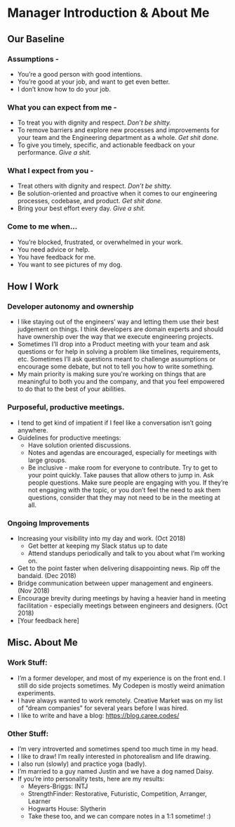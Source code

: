 # Manager Introduction & About Me

## Our Baseline 
### Assumptions - 
* You’re a good person with good intentions.
* You’re good at your job, and want to get even better.
* I don’t know how to do your job.

### What you can expect from me - 
* To treat you with dignity and respect. _Don’t be shitty._
* To remove barriers and explore new processes and improvements for your team and the Engineering department as a whole. _Get shit done._
* To give you timely, specific, and actionable feedback on your performance. _Give a shit._

### What I expect from you -
* Treat others with dignity and respect. _Don’t be shitty._
* Be solution-oriented and proactive when it comes to our engineering processes, codebase, and product. _Get shit done._
* Bring your best effort every day. _Give a shit._

### Come to me when...
* You’re blocked, frustrated, or overwhelmed in your work.
* You need advice or help.
* You have feedback for me.
* You want to see pictures of my dog.

## How I Work
### Developer autonomy and ownership
* I like staying out of the engineers’ way and letting them use their best judgement on things. I think developers are domain experts and should have ownership over the way that we execute engineering projects.
* Sometimes I’ll drop into a Product meeting with your team and ask questions or for help in solving a problem like timelines, requirements, etc. Sometimes I’ll ask questions meant to challenge assumptions or encourage some debate, but not to tell you how to write something.
* My main priority is making sure you're working on things that are meaningful to both you and the company, and that you feel empowered to do that to the best of your abilities.


### Purposeful, productive meetings.
* I tend to get kind of impatient if I feel like a conversation isn’t going anywhere.
* Guidelines for productive meetings:
    * Have solution oriented discussions.
    * Notes and agendas are encouraged, especially for meetings with large groups.
    * Be inclusive - make room for everyone to contribute. Try to get to your point quickly. Take pauses that allow others to jump in. Ask people questions. Make sure people are engaging with you. If they’re not engaging with the topic, or you don’t feel the need to ask them questions, consider that they may not need to be in the meeting at all.


### Ongoing Improvements
* Increasing your visibility into my day and work. (Oct 2018)
    * Get better at keeping my Slack status up to date
    * Attend standups periodically and talk to you about what I’m working on.
* Get to the point faster when delivering disappointing news. Rip off the bandaid. (Dec 2018)
* Bridge communication between upper management and engineers. (Nov 2018)
* Encourage brevity during meetings by having a heavier hand in meeting facilitation - especially meetings between engineers and designers. (Oct 2018)
* [Your feedback here]


## Misc. About Me
### Work Stuff:
* I’m a former developer, and most of my experience is on the front end. I still do side projects sometimes. My Codepen is mostly weird animation experiments.
* I have always wanted to work remotely. Creative Market was on my list of “dream companies” for several years before I was hired.
* I like to write and have a blog: https://blog.caree.codes/

### Other Stuff:
* I’m very introverted and sometimes spend too much time in my head.
* I like to draw! I’m really interested in photorealism and life drawing. 
* I also run (slowly) and practice yoga (badly).
* I’m married to a guy named Justin and we have a dog named Daisy.
* If you’re into personality tests, here are my results:
    * Meyers-Briggs: INTJ
    * StrengthFinder: Restorative, Futuristic, Competition, Arranger, Learner
    * Hogwarts House: Slytherin
    * Take these too, and we can compare notes in a 1:1 sometime! :)

